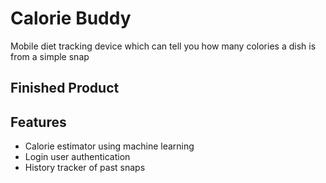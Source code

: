 # Calorie Buddy
Mobile diet tracking device which can tell you how many colories a dish is from a simple snap

## Finished Product
<YoutubeVideo>

## Features
- Calorie estimator using machine learning
- Login user authentication
- History tracker of past snaps
